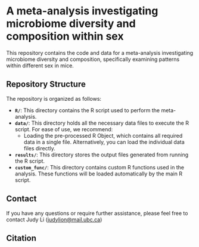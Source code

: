 # A meta-analysis investigating microbiome diversity and composition within sex

This repository contains the code and data for a meta-analysis investigating microbiome diversity and composition, specifically examining patterns within different sex in mice.


## Repository Structure 
The repository is organized as follows:
* **`R/`**: This directory contains the R script used to perform the meta-analysis.
* **`data/`**: This directory holds all the necessary data files to execute the R script. For ease of use, we recommend:
    * Loading the pre-processed R Object, which contains all required data in a single file. Alternatively, you can load the individual data files directly. 
* **`results/`**: This directory stores the output files generated from running the R script.
* **`custom_func/`**: This directory contains custom R functions used in the analysis. These functions will be loaded automatically by the main R script.


## Contact
If you have any questions or require further assistance, please feel free to contact Judy Li (judylion@mail.ubc.ca)

## Citation
